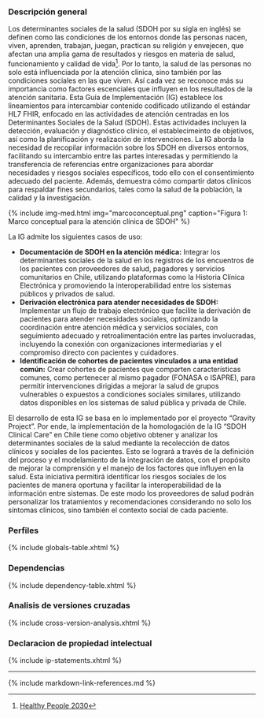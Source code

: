 ### Descripción general

Los determinantes sociales de la salud (SDOH por su sigla en inglés) se definen como las condiciones de los entornos donde las personas nacen, viven, aprenden, trabajan, juegan, practican su religión y envejecen, que afectan una amplia gama de resultados y riesgos en materia de salud, funcionamiento y calidad de vida[^1]. Por lo tanto, la salud de las personas no solo está influenciada por la atención clínica, sino también por las condiciones sociales en las que viven. Así cada vez se reconoce más su importancia como factores escenciales que influyen en los resultados de la atención sanitaria. Esta Guía de Implementación (IG) establece los lineamientos para intercambiar contenido codificado utilizando el estándar HL7 FHIR, enfocado en las actividades de atención centradas en los Determinantes Sociales de la Salud (SDOH). Estas actividades incluyen la detección, evaluación y diagnóstico clínico, el establecimeinto de objetivos, así como la planificación y realización de intervenciones. La IG aborda la necesidad de recopilar información sobre los SDOH en diversos entornos, facilitando su intercambio entre las partes interesadas y permitiendo la transferencia de referencias entre organizaciones para abordar necesidades y riesgos sociales específicos, todo ello con el consentimiento adecuado del paciente. Además, demuestra cómo compartir datos clínicos para respaldar fines secundarios, tales como la salud de la población, la calidad y la investigación. 

{% include img-med.html img="marcoconceptual.png" caption="Figura 1: Marco conceptual para la atención clínica de SDOH" %}

La IG admite los siguientes casos de uso: 

*  **Documentación de SDOH en la atención médica:** Integrar los determinantes sociales de la salud en los registros de los encuentros de los pacientes con proveedores de salud, pagadores y servicios comunitarios en Chile, utilizando plataformas como la Historia Clínica Electrónica y promoviendo la interoperabilidad entre los sistemas públicos y privados de salud. 
* **Derivación electrónica para atender necesidades de SDOH:** Implementar un flujo de trabajo electrónico que facilite la derivación de pacientes para atender necesidades sociales, optimizando la coordinación entre atención médica y servicios sociales, con seguimiento adecuado y retroalimentación entre las partes involucradas, incluyendo la conexión con organizaciones intermediarias y el compromiso directo con pacientes y cuidadores.
* **Identificación de cohortes de pacientes vinculados a una entidad común:** Crear cohortes de pacientes que comparten características comunes, como pertenecer al mismo pagador (FONASA o ISAPRE), para permitir intervenciones dirigidas a mejorar la salud de grupos vulnerables o expuestos a condiciones sociales similares, utilizando datos disponibles en los sistemas de salud pública y privada de Chile. 

El desarrollo de esta IG se basa en lo implementado por el proyecto “Gravity Project”. Por ende, la implementación de  la homologación de la IG “SDOH Clinical Care” en Chile tiene como objetivo obtener y analizar los determinantes sociales de la salud mediante la recolección de datos clínicos y sociales de los pacientes. Esto se logrará a través de la definición del proceso y el modelamiento de la integración de datos, con el propósito de mejorar la comprensión y el manejo de los factores que influyen en la salud. Esta iniciativa  permitirá identificar los riesgos sociales de los pacientes de manera oportuna y facilitar la interoperabilidad de la información entre sistemas. De este modo los proveedores de salud podrán personalizar los tratamientos y recomendaciones considerando no solo los síntomas clínicos, sino también el contexto social de cada paciente.

### Perfiles

{% include globals-table.xhtml %}

### Dependencias

{% include dependency-table.xhtml %}

### Analisis de versiones cruzadas

{% include cross-version-analysis.xhtml %}

### Declaracion de propiedad intelectual

{% include ip-statements.xhtml %}



-----------------------------------------------------------------------------------------------------
[^1]: [Healthy People 2030](https://health.gov/healthypeople/priority-areas/social-determinants-health)

{% include markdown-link-references.md %}